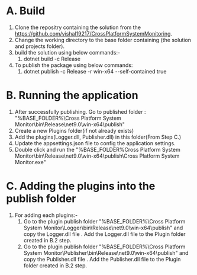 
#  A. Build
1. Clone the repositry containing the solution from the https://github.com/vishal19217/CrossPlatformSystemMonitoring.
2. Change the working directory to the base folder containing (the solution and projects folder). 
3. build the solution using below commands:- 
    1. dotnet build -c Release
4. To publish the package using below commands:
    1. dotnet publish -c Release -r win-x64 --self-contained true

# B. Running the application
1. After successfully publishing. Go to published folder : "%BASE_FOLDER%\Cross Platform System Monitor\bin\Release\net9.0\win-x64\publish"
2. Create a new Plugins folder(if not already exists)
3. Add the plugins(Logger.dll, Publisher.dll) in this folder(From Step C.)
4. Update the appsettings.json file to config the application settings.
5. Double click and run the "%BASE_FOLDER%Cross Platform System Monitor\bin\Release\net9.0\win-x64\publish\Cross Platform System Monitor.exe"


# C. Adding the plugins into the publish folder
1. For adding each plugins:- 
    1. Go to the plugin publish folder "%BASE_FOLDER%\Cross Platform System Monitor\Logger\bin\Release\net9.0\win-x64\publish" and copy the Logger.dll file .
       Add the Logger.dll file to the Plugin folder created in B.2 step.
    2. Go to the plugin publish folder "%BASE_FOLDER%\Cross Platform System Monitor\Publisher\bin\Release\net9.0\win-x64\publish" and copy the Publisher.dll file .
       Add the Publisher.dll file to the Plugin folder created in B.2 step.

     
